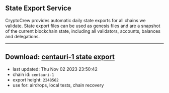 ## State Export Service
CryptoCrew provides automatic daily state exports for all chains we validate. State export files can be used as genesis files and are a snapshot of the current blockchain state, including all validators, accounts, balances and delegations.

---
**Download: [centauri-1 state export](https://dl.ccvalidators.com/SERVICE/composable/centauri-1_export_2248562.json)**
---

- last updated: Thu Nov 02 2023 23:50:42
- chain id: `centauri-1`
- export height: `2248562`
- use for: airdrops, local tests, chain recovery
